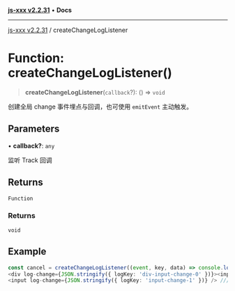 [**js-xxx v2.2.31**](../README.md) • **Docs**

***

[js-xxx v2.2.31](../README.md) / createChangeLogListener

# Function: createChangeLogListener()

> **createChangeLogListener**(`callback`?): () => `void`

创建全局 change 事件埋点与回调，也可使用 `emitEvent` 主动触发。

## Parameters

• **callback?**: `any`

监听 Track 回调

## Returns

`Function`

### Returns

`void`

## Example

```ts
const cancel = createChangeLogListener((event, key, data) => console.log({ event, key, data })); /// 页面加载完成后创建监听器，取消监听器 cancel(); 。
<div log-change={JSON.stringify({ logKey: 'div-input-change-0' })}><input /></div> /// 父元素总监听
<input log-change={JSON.stringify({ logKey: 'input-change-1' })} /> /// 普通监听
```
